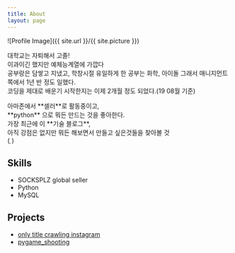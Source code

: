 ```yaml
---
title: About
layout: page
---
```

![Profile Image]({{ site.url }}/{{ site.picture }})

<p>
대학교는 자퇴해서 고졸!<br>
이과이긴 했지만 예체능계열에 가깝다<br>
공부랑은 담쌓고 지냈고, 학창시절 유일하게 한 공부는 화학, 아이돌
그래서 매니지먼트쪽에서 1년 반 정도 일했다.<br>
코딩을 제대로 배운기 시작한지는 이제 2개월 정도 되었다.(19 08월 기준)<br>
</p>

<p>
아마존에서 **셀러**로 활동중이고,<br>
**python** 으로 뭐든 만드는 것을 좋아한다.<br>
가장 최근에 이 **기술 블로그**,<br>
아직 강점은 없지만 뭐든 해보면서 만들고 싶은것들을 찾아볼 것<br>
(&#xf004;)
</p>

<h2>Skills</h2>

<ul class="skill-list">
	<li>SOCKSPLZ global seller</li>
	<li>Python</li>
	<li>MySQL</li>

</ul>

<h2>Projects</h2>

<ul>
	<li><a href="https://github.com/hiyoung93/wedcrawling"> only title crawling instagram </a></li>
	<li><a href="https://github.com/hiyoung93/pygame_shooting">pygame_shooting</a></li>
</ul>
